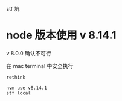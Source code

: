 stf 坑




# node 版本使用 v 8.14.1


v 8.0.0 确认不可行


在 mac terminal 中安全执行


``` Terminal 1
rethink
```


``` Terminal 2
nvm use v8.14.1
stf local
```






